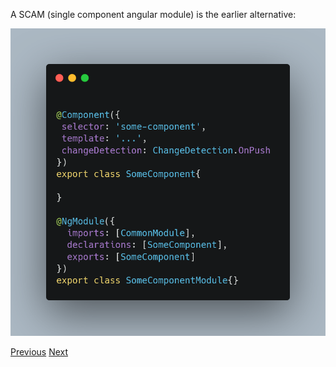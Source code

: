 A SCAM (single component angular module) is the earlier alternative:

![standalone components - example 1](../src/assets/sa2.png)

[Previous](./22.md) [Next](./24.md)
